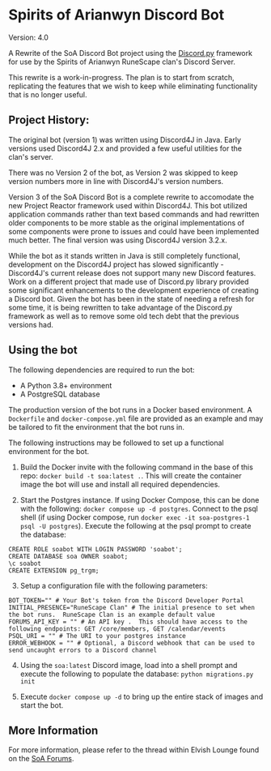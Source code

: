 # Spirits of Arianwyn Discord Bot
Version: 4.0

A Rewrite of the SoA Discord Bot project using the [Discord.py](https://github.com/Rapptz/discord.py) framework for use by the Spirits of Arianwyn RuneScape clan's Discord Server.

This rewrite is a work-in-progress.  The plan is to start from scratch, replicating the features that we wish to keep while eliminating functionality that is no longer useful.

## Project History:
The original bot (version 1) was written using Discord4J in Java.  Early versions used Discord4J 2.x and provided a few useful utilities for the clan's server.

There was no Version 2 of the bot, as Version 2 was skipped to keep version numbers more in line with Discord4J's version numbers.

Version 3 of the SoA Discord Bot is a complete rewrite to accomodate the new Project Reactor framework used within Discord4J.  This bot utilized application commands rather than text based commands and had rewritten older components to be more stable as the original implementations of some components were prone to issues and could have been implemented much better.  The final version was using Discord4J version 3.2.x.  

While the bot as it stands written in Java is still completely functional, development on the Discord4J project has slowed significantly - Discord4J's current release does not support many new Discord features.  Work on a different project that made use of Discord.py library provided some significant enhancements to the development experience of creating a Discord bot.  Given the bot has been in the state of needing a refresh for some time, it is being rewritten to take advantage of the Discord.py framework as well as to remove some old tech debt that the previous versions had.

## Using the bot
The following dependencies are required to run the bot:
- A Python 3.8+ environment
- A PostgreSQL database

The production version of the bot runs in a Docker based environment.  A `Dockerfile` and `docker-compose.yml` file are provided as an example and may be tailored to fit the environment that the bot runs in.

The following instructions may be followed to set up a functional environment for the bot.

1. Build the Docker invite with the following command in the base of this repo: `docker build -t soa:latest .`.  This will create the container image the bot will use and install all required dependencies.

2. Start the Postgres instance.  If using Docker Compose, this can be done with the following: `docker compose up -d postgres`.  Connect to the psql shell (if using Docker compose, run `docker exec -it soa-postgres-1 psql -U postgres`).  Execute the following at the psql prompt to create the database:

```
CREATE ROLE soabot WITH LOGIN PASSWORD 'soabot';
CREATE DATABASE soa OWNER soabot;
\c soabot
CREATE EXTENSION pg_trgm;
```

3. Setup a configuration file with the following parameters:

```
BOT_TOKEN="" # Your Bot's token from the Discord Developer Portal
INITIAL_PRESENCE="RuneScape Clan" # The initial presence to set when the bot runs.  RuneScape Clan is an example default value
FORUMS_API_KEY = "" # An API key .  This should have access to the following endpoints: GET /core/members, GET /calendar/events
PSQL_URI = "" # The URI to your postgres instance
ERROR_WEBHOOK = "" # Optional, a Discord webhook that can be used to send uncaught errors to a Discord channel
```

4. Using the `soa:latest` Discord image, load into a shell prompt and execute the following to populate the database: `python migrations.py init`

5. Execute `docker compose up -d` to bring up the entire stack of images and start the bot.

## More Information
For more information, please refer to the thread within Elvish Lounge found on the [SoA Forums](https://forums.soa-rs.com).
